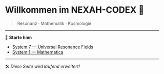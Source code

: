 # Willkommen im NEXAH-CODEX 🌌

> Resonanz · Mathematik · Kosmologie

---

🚀 **Starte hier:**

- [System 7 — Universal Resonance Fields](./SYSTEM%207%3A%20%F0%9F%94%8B%20UNIVERSAL%20RESONANCE%20FIELDS%20%26%20CONSTANTS%20%E2%80%94%20UCRT/README.md)
- [System 1 — Mathematica](./SYSTEM%201%3A%20%F0%9F%94%B5%20MATHEMATICA%20%E2%80%93%20Primes,%20Symbolics,%20Proof%20Structures/README.md)

---

🛠️ _Diese Seite wird laufend erweitert!_

<!-- mini-update -->
